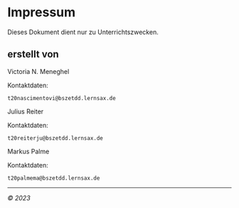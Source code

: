 # Impressum

Dieses Dokument dient nur zu Unterrichtszwecken.


<h2>erstellt von</h2>

Victoria N. Meneghel

Kontaktdaten:

    t20nascimentovi@bszetdd.lernsax.de

Julius Reiter

Kontaktdaten:

	t20reiterju@bszetdd.lernsax.de

Markus Palme

Kontaktdaten:

    t20palmema@bszetdd.lernsax.de

--- 

*&copy; 2023*



